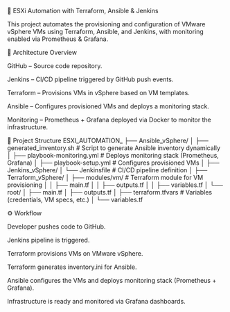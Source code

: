 🚀 ESXi Automation with Terraform, Ansible & Jenkins

This project automates the provisioning and configuration of VMware vSphere VMs using Terraform, Ansible, and Jenkins, with monitoring enabled via Prometheus & Grafana.

📌 Architecture Overview

GitHub – Source code repository.

Jenkins – CI/CD pipeline triggered by GitHub push events.

Terraform – Provisions VMs in vSphere based on VM templates.

Ansible – Configures provisioned VMs and deploys a monitoring stack.

Monitoring – Prometheus + Grafana deployed via Docker to monitor the infrastructure.

📂 Project Structure
ESXI_AUTOMATION_
├── Ansible_vSphere/
│   ├── generated_inventory.sh   # Script to generate Ansible inventory dynamically
│   ├── playbook-monitoring.yml  # Deploys monitoring stack (Prometheus, Grafana)
│   ├── playbook-setup.yml       # Configures provisioned VMs
│
├── Jenkins_vSphere/
│   └── Jenkinsfile              # CI/CD pipeline definition
│
├── Terraform_vSphere/
│   ├── modules/vm/              # Terraform module for VM provisioning
│   │   ├── main.tf
│   │   ├── outputs.tf
│   │   ├── variables.tf
│   └── root/
│       ├── main.tf
│       ├── outputs.tf
│       ├── terraform.tfvars     # Variables (credentials, VM specs, etc.)
│       └── variables.tf


⚙️ Workflow

Developer pushes code to GitHub.

Jenkins pipeline is triggered.

Terraform provisions VMs on VMware vSphere.

Terraform generates inventory.ini for Ansible.

Ansible configures the VMs and deploys monitoring stack (Prometheus + Grafana).

Infrastructure is ready and monitored via Grafana dashboards.
